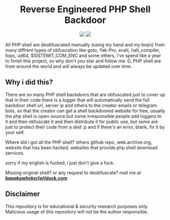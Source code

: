 <div align="center"><h1>Reverse Engineered PHP Shell Backdoor</h1></div>
<p align="center">
	<img src="https://img.shields.io/badge/PHP-all-blue">
	<img src="https://img.shields.io/badge/LICENSE-MIT-lime">
</p>

All PHP shell are deobfuscated manually (using my hand and my brain) from many diffrent types of obfuscation like goto, Yak-Pro, eval(, halt_compiler, fopo, ud64, $SISTEMIT_COM_ENC and some others, i've spend like a year to finish this project, so why don't you star and follow me :D, PHP shell are from around the world and will always be updated over time.

## Why i did this?

There are so many PHP shell backdoors that are obfuscated just to cover up that in their code there is a logger that will automatically send the full backdoor shell url, server ip and others to the creator emails or telegram bots, so that the creator can get a shell backdoored website for free, usually the php shell is open-source but some irresponsible people add loggers to it and then obfuscate it and then distribute it for public use, but some are just to protect their code from a skid :p and if there's an error, blank, fix it by your self.

Where did i got all the PHP shell? others github repo, web.archive.org, website that has been hacked, websites that provide php shell download services.

sorry if my english is fucked, i just don't give a fuck.

Missing original shell? or any request to deobfuscate? mail me at *<u><b>bapakgwheker[at]duck.com</b></u>*

## Disclaimer

This repository is for educational & security research purposes only.
Malicious usage of this repository will not be the author responsible.
